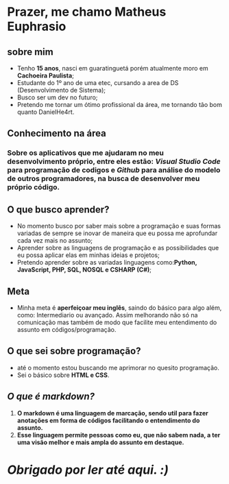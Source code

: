 # Prazer, me chamo Matheus Euphrasio

## sobre mim
* Tenho **15 anos**, nasci em guaratinguetá porém atualmente moro em **Cachoeira Paulista**; 
 * Estudante do 1º ano de uma etec, cursando a area de DS (Desenvolvimento de Sistema);
 * Busco ser um dev no futuro;
* Pretendo me tornar um ótimo profissional da área, me tornando tão bom quanto DanielHe4rt.

## Conhecimento na área

### **Sobre os aplicativos que me ajudaram no meu desenvolvimento próprio, entre eles estão: _Visual Studio Code_ para programação de codigos e _Github_ para análise do modelo de outros programadores, na busca de desenvolver meu próprio código.**


## O que busco aprender?

* No momento busco por saber mais sobre a programação e suas formas variadas de sempre se inovar de maneira que eu possa me aprofundar cada vez mais no assunto;
* Aprender sobre as linguagens de programação e as possibilidades que eu possa aplicar elas em minhas ideias e projetos;
* Pretendo aprender sobre as variadas linguagens como:**Python, JavaScript, PHP, SQL, NOSQL e CSHARP (C#)**;



## Meta

* Minha meta é **aperfeiçoar meu inglês**, saindo do básico para algo além, como: Intermediario ou avançado. Assim melhorando não só na comunicação mas também de modo que facilite meu entendimento do assunto em códigos/programação.


## O que sei sobre programação?

* até o momento estou buscando me aprimorar no quesito programação.
* Sei o básico sobre **HTML e CSS**. 


## _**O que é markdown?**_

1. **O markdown é uma linguagem de marcação, sendo util para fazer anotações em forma de códigos facilitando o entendimento do assunto.**
2. **Esse linguagem permite pessoas como eu, que não sabem nada, a ter uma visão melhor e mais ampla do assunto em destaque.**


# _**Obrigado por ler até aqui. :)**_
